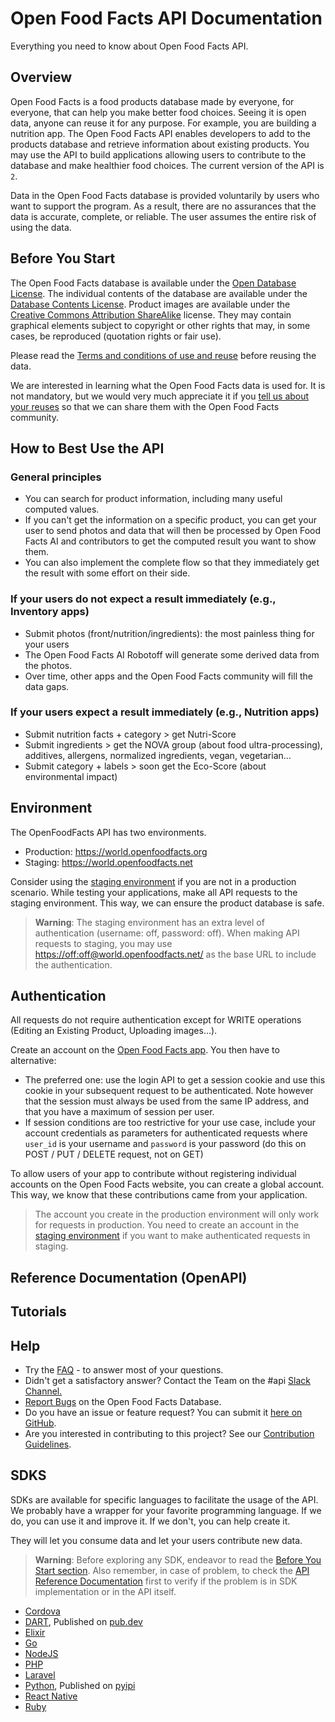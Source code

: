 # Open Food Facts API Documentation

Everything you need to know about Open Food Facts API.

## Overview

Open Food Facts is a food products database made by everyone, for everyone, that can help you make better food choices. Seeing it is open data, anyone can reuse it for any purpose. For example, you are building a nutrition app.
The Open Food Facts API enables developers to add to the products database and retrieve information about existing products. You may use the API to build applications allowing users to contribute to the database and make healthier food choices.
The current version of the API is `2`.

<!--- We can add a disclaimer image beside the next paragraph instead of making it a subheading -->

Data in the Open Food Facts database is provided voluntarily by users who want to support the program. As a result, there are no assurances that the data is accurate, complete, or reliable. The user assumes the entire risk of using the data.

## Before You Start

The Open Food Facts database is available under the [Open Database License](https://opendatacommons.org/licenses/odbl/1.0/). The individual contents of the database are available under the [Database Contents License](https://opendatacommons.org/licenses/dbcl/1.0/).
Product images are available under the [Creative Commons Attribution ShareAlike](https://creativecommons.org/licenses/by-sa/3.0/deed.en) license. They may contain graphical elements subject to copyright or other rights that may, in some cases, be reproduced (quotation rights or fair use).

Please read the [Terms and conditions of use and reuse](https://world.openfoodfacts.org/terms-of-use) before reusing the data.

We are interested in learning what the Open Food Facts data is used for. It is not mandatory, but we would very much appreciate it if you [tell us about your reuses](mailto:contact@openfoodfacts.org) so that we can share them with the Open Food Facts community.

## How to Best Use the API

### General principles

- You can search for product information, including many useful computed values.
- If you can't get the information on a specific product, you can get your user to send photos and data that will then be processed by Open Food Facts AI and contributors to get the computed result you want to show them.
- You can also implement the complete flow so that they immediately get the result with some effort on their side.

### If your users do not expect a result immediately (e.g., Inventory apps)

- Submit photos (front/nutrition/ingredients): the most painless thing for your users
- The Open Food Facts AI Robotoff will generate some derived data from the photos.
- Over time, other apps and the Open Food Facts community will fill the data gaps.

### If your users expect a result immediately (e.g., Nutrition apps)

- Submit nutrition facts + category > get Nutri-Score
- Submit ingredients > get the NOVA group (about food ultra-processing), additives, allergens, normalized ingredients, vegan, vegetarian…
- Submit category + labels > soon get the Eco-Score (about environmental impact)

## Environment

The OpenFoodFacts API has two environments.

- Production: <https://world.openfoodfacts.org>
- Staging: <https://world.openfoodfacts.net>

Consider using the [staging environment]( https://world.openfoodfacts.net) if you are not in a production scenario. While testing your applications, make all API requests to the staging environment. This way, we can ensure the product database is safe.

> **Warning**: The staging environment has an extra level of authentication (username: off, password: off). When making API requests to staging, you may use <https://off:off@world.openfoodfacts.net/> as the base URL to include the authentication.

## Authentication

All requests do not require authentication except for WRITE operations (Editing an Existing Product, Uploading images…).
<!---We may want to explain why -->
Create an account on the [Open Food Facts app](https://world.openfoodfacts.org/). You then have to alternative:

* The preferred one: 
  use the login API to get a session cookie and use this cookie in your subsequent request to be authenticated. 
  Note however that the session must always be used from the same IP address, and that you have a maximum of session per user.
* If session conditions are too restrictive for your use case, include your account credentials as parameters for authenticated requests where `user_id` is your username and `password` is your password (do this on POST / PUT / DELETE request, not on GET)


To allow users of your app to contribute without registering individual accounts on the Open Food Facts website, you can create a global account. This way, we know that these contributions came from your application.

> The account you create in the production environment will only work for requests in production. You need to create an account in the [staging environment](https://world.openfoodfacts.net) if you want to make authenticated requests in staging.

## Reference Documentation (OpenAPI)

<!--Add a section that links to the API reference docs -->

## Tutorials
<!--Have different categories of Tutorials and include the links in this session -->

## Help

- Try the [FAQ](https://support.openfoodfacts.org/help/en-gb/12-api) - to answer most of your questions.
- Didn't get a satisfactory answer? Contact the Team on the #api [Slack Channel.](https://slack.openfoodfacts.org/)
- [Report Bugs](https://github.com/openfoodfacts/openfoodfacts-server/issues/new/choose) on the Open Food Facts Database.
- Do you have an issue or feature request? You can submit it [here on GitHub](https://github.com/openfoodfacts/openfoodfacts-server/issues/new).
- Are you interested in contributing to this project? See our [Contribution Guidelines](https://github.com/openfoodfacts/openfoodfacts-server/blob/main/CONTRIBUTING.md).
 <!-- Embed contribution guideline link.-->

## SDKS

SDKs are available for specific languages to facilitate the usage of the API. We probably have a wrapper for your favorite programming language. If we do, you can use it and improve it. If we don't, you can help create it.

They will let you consume data and let your users contribute new data.

> **Warning**: Before exploring any SDK, endeavor to read the [Before You Start section](#before-you-start). Also remember, in case of problem, to check the [API Reference Documentation](https://openfoodfacts.github.io/openfoodfacts-server/reference/api.html) first to verify if the problem is in SDK implementation or in the API itself.

<!--Add published link to the Before you start and  API reference -->

- [Cordova](https://github.com/openfoodfacts/openfoodfacts-cordova-app)
- [DART](https://github.com/openfoodfacts/openfoodfacts-dart/blob/master/DOCUMENTATION.md), Published on [pub.dev](https://pub.dev/packages/openfoodfacts)
- [Elixir](https://github.com/openfoodfacts/openfoodfacts-elixir)
- [Go](https://github.com/openfoodfacts/openfoodfacts-go)
- [NodeJS](https://github.com/openfoodfacts/openfoodfacts-nodejs)
- [PHP](https://github.com/openfoodfacts/openfoodfacts-php)
- [Laravel](https://github.com/openfoodfacts/openfoodfacts-laravel)
- [Python](https://github.com/openfoodfacts/openfoodfacts-python), Published on [pyipi](https://pypi.org/project/openfoodfacts/)
- [React Native](https://github.com/openfoodfacts/openfoodfacts-react-native)
- [Ruby](https://github.com/openfoodfacts/openfoodfacts-ruby)